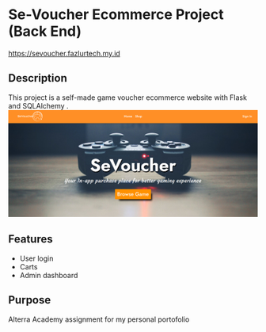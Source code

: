 # Se-Voucher Ecommerce Project (Back End)
https://sevoucher.fazlurtech.my.id

## Description
This project is a self-made game voucher ecommerce website with Flask and SQLAlchemy . 
![Apps preview](https://raw.githubusercontent.com/alulfazlur/Portofolio-E-Commerce-Frontend/master/src/images/image-sevoucher.png)

## Features
* User login
* Carts
* Admin dashboard

## Purpose
Alterra Academy assignment for my personal portofolio
